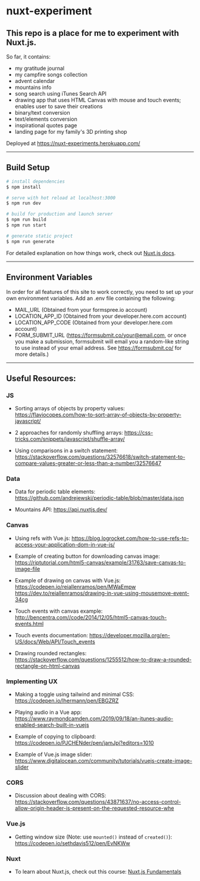 # nuxt-experiment

## This repo is a place for me to experiment with Nuxt.js.

So far, it contains:

- my gratitude journal
- my campfire songs collection
- advent calendar
- mountains info
- song search using iTunes Search API
- drawing app that uses HTML Canvas with mouse and touch events; enables user to save their creations
- binary/text conversion
- text/elements conversion
- inspirational quotes page
- landing page for my family's 3D printing shop

Deployed at https://nuxt-experiments.herokuapp.com/

---

## Build Setup

```bash
# install dependencies
$ npm install

# serve with hot reload at localhost:3000
$ npm run dev

# build for production and launch server
$ npm run build
$ npm run start

# generate static project
$ npm run generate
```

For detailed explanation on how things work, check out [Nuxt.js docs](https://nuxtjs.org).

---

## Environment Variables

In order for all features of this site to work correctly, you need to set up your own environment variables. Add an .env file containing the following:

- MAIL_URL (Obtained from your formspree.io account)
- LOCATION_APP_ID (Obtained from your developer.here.com account)
- LOCATION_APP_CODE (Obtained from your developer.here.com account)
- FORM_SUBMIT_URL (https://formsubmit.co/your@email.com, or once you make a submission, formsubmit will email you a random-like string to use instead of your email address. See https://formsubmit.co/ for more details.)

---

## Useful Resources:

### JS

- Sorting arrays of objects by property values: https://flaviocopes.com/how-to-sort-array-of-objects-by-property-javascript/

- 2 approaches for randomly shuffling arrays: https://css-tricks.com/snippets/javascript/shuffle-array/

- Using comparisons in a switch statement: https://stackoverflow.com/questions/32576618/switch-statement-to-compare-values-greater-or-less-than-a-number/32576647

### Data

- Data for periodic table elements: https://github.com/andrejewski/periodic-table/blob/master/data.json

- Mountains API: https://api.nuxtjs.dev/

### Canvas

- Using refs with Vue.js: https://blog.logrocket.com/how-to-use-refs-to-access-your-application-dom-in-vue-js/

- Example of creating button for downloading canvas image: https://riptutorial.com/html5-canvas/example/31763/save-canvas-to-image-file

- Example of drawing on canvas with Vue.js: https://codepen.io/reiallenramos/pen/MWaEmpw https://dev.to/reiallenramos/drawing-in-vue-using-mousemove-event-34cg

- Touch events with canvas example: http://bencentra.com//code/2014/12/05/html5-canvas-touch-events.html

- Touch events documentation: https://developer.mozilla.org/en-US/docs/Web/API/Touch_events

- Drawing rounded rectangles: https://stackoverflow.com/questions/1255512/how-to-draw-a-rounded-rectangle-on-html-canvas

### Implementing UX

- Making a toggle using tailwind and minimal CSS: https://codepen.io/lhermann/pen/EBGZRZ

- Playing audio in a Vue app: https://www.raymondcamden.com/2019/09/18/an-itunes-audio-enabled-search-built-in-vuejs

- Example of copying to clipboard: https://codepen.io/PJCHENder/pen/jamJpj?editors=1010

- Example of Vue.js image slider: https://www.digitalocean.com/community/tutorials/vuejs-create-image-slider

### CORS

- Discussion about dealing with CORS: https://stackoverflow.com/questions/43871637/no-access-control-allow-origin-header-is-present-on-the-requested-resource-whe

### Vue.js

- Getting window size (Note: use `mounted()` instead of `created()`): https://codepen.io/sethdavis512/pen/EvNKWw

### Nuxt

- To learn about Nuxt.js, check out this course: [Nuxt.js Fundamentals](https://vueschool.io/courses/nuxtjs-fundamentals)
